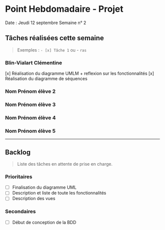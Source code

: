 # Point Hebdomadaire - Projet

Date : Jeudi 12 septembre
Semaine n° 2

## Tâches réalisées cette semaine

> Exemples : `- [x] Tâche 1` ou - `ras`

### Blin-Vialart Clémentine
[x] Réalisation du diagramme UMLM + reflexion sur les fonctionnalités
[x] Réalisation du diagramme de séquences

### Nom Prénom élève 2

### Nom Prénom élève 3

### Nom Prénom élève 4

### Nom Prénom élève 5

---

## Backlog

> Liste des tâches en attente de prise en charge.

### Prioritaires
- [ ] Finalisation du diagramme UML
- [ ] Description et liste de toute les fonctionnalités
- [ ] Description des vues
### Secondaires
- [ ] Début de conception de la BDD